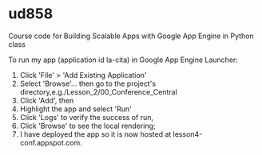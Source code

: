 ud858
=====

Course code for Building Scalable Apps with Google App Engine in Python class

To run my app (application id la-cita) in Google App Engine Launcher:
1. Click 'File' > 'Add Existing Application'
2. Select 'Browse'... then go to the project's directory,e.g./Lesson_2/00_Conference_Central
3. Click 'Add', then
4. Highlight the app and select 'Run'
5. Click 'Logs' to verify the success of run,
6. Click 'Browse' to see the local rendering;
7. I have deployed the app so it is now hosted at lesson4-conf.appspot.com.
